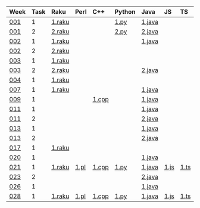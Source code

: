 | Week | Task | Raku | Perl | C++ | Python | Java | JS | TS | Go
| :--  | :--  | :--  | :--  | :-- | :--    | :--  | :-- | :-- | :-- |
| [001](https://theweeklychallenge.org/blog/perl-weekly-challenge-001/) | 1 | [1.raku](https://github.com/ash/raku-challenges/blob/master/001/ch-1.raku) | | | [1.py](https://github.com/ash/python-challenges/blob/main/001/ch-1.py) | [1.java](https://github.com/ash/java-challenges/blob/main/001/ch-1.java) 
| [001](https://theweeklychallenge.org/blog/perl-weekly-challenge-001/) | 2 | [2.raku](https://github.com/ash/raku-challenges/blob/master/001/ch-2.raku) | | | [2.py](https://github.com/ash/python-challenges/blob/main/001/ch-2.py) | [2.java](https://github.com/ash/java-challenges/blob/main/001/ch-2.java) 
| [002](https://theweeklychallenge.org/blog/perl-weekly-challenge-002/) | 1 | [1.raku](https://github.com/ash/raku-challenges/blob/master/002/ch-1.raku) | | | | [1.java](https://github.com/ash/java-challenges/blob/main/002/ch-1.java) 
| [002](https://theweeklychallenge.org/blog/perl-weekly-challenge-002/) | 2 | [2.raku](https://github.com/ash/raku-challenges/blob/master/002/ch-2.raku) | 
| [003](https://theweeklychallenge.org/blog/perl-weekly-challenge-003/) | 1 | [1.raku](https://github.com/ash/raku-challenges/blob/master/003/ch-1.raku) | 
| [003](https://theweeklychallenge.org/blog/perl-weekly-challenge-003/) | 2 | [2.raku](https://github.com/ash/raku-challenges/blob/master/003/ch-2.raku) | | | | [2.java](https://github.com/ash/java-challenges/blob/main/003/ch-2.java) 
| [004](https://theweeklychallenge.org/blog/perl-weekly-challenge-004/) | 1 | [1.raku](https://github.com/ash/raku-challenges/blob/master/004/ch-1.raku) | 
| [007](https://theweeklychallenge.org/blog/perl-weekly-challenge-007/) | 1 | [1.raku](https://github.com/ash/raku-challenges/blob/master/007/ch-1.raku) | | | | [1.java](https://github.com/ash/java-challenges/blob/main/007/ch-1.java) 
| [009](https://theweeklychallenge.org/blog/perl-weekly-challenge-009/) | 1 |                                                                               | | [1.cpp](https://github.com/ash/cpp-challenges/blob/main/009/ch-1.cpp) | | [1.java](https://github.com/ash/java-challenges/blob/main/009/ch-1.java) 
| [011](https://theweeklychallenge.org/blog/perl-weekly-challenge-011/) | 1 |                                                                               | |                                                                          | | [1.java](https://github.com/ash/java-challenges/blob/main/011/ch-1.java) 
| [011](https://theweeklychallenge.org/blog/perl-weekly-challenge-011/) | 2 |                                                                               | |                                                                          | | [2.java](https://github.com/ash/java-challenges/blob/main/011/ch-2.java) 
| [013](https://theweeklychallenge.org/blog/perl-weekly-challenge-013/) | 1 |                                                                               | |                                                                          | | [1.java](https://github.com/ash/java-challenges/blob/main/013/ch-1.java) 
| [013](https://theweeklychallenge.org/blog/perl-weekly-challenge-013/) | 2 |                                                                               | |                                                                          | | [2.java](https://github.com/ash/java-challenges/blob/main/013/ch-2.java) 
| [017](https://theweeklychallenge.org/blog/perl-weekly-challenge-017/) | 1 | [1.raku](https://github.com/ash/raku-challenges/blob/master/017/ch-1.raku) | 
| [020](https://theweeklychallenge.org/blog/perl-weekly-challenge-020/) | 1 |                                                                               | |                                                                          | | [1.java](https://github.com/ash/java-challenges/blob/main/020/ch-1.java) 
| [021](https://theweeklychallenge.org/blog/perl-weekly-challenge-021/) | 1 | [1.raku](https://github.com/ash/raku-challenges/blob/master/021/ch-1.raku) | [1.pl](https://github.com/ash/perl-challenges/blob/main/021/ch-1.pl) | [1.cpp](https://github.com/ash/cpp-challenges/blob/main/021/ch-1.cpp) | [1.py](https://github.com/ash/python-challenges/blob/main/021/ch-1.py) | [1.java](https://github.com/ash/java-challenges/blob/main/021/ch-1.java) | [1.js](https://github.com/ash/js-challenges/blob/main/021/ch-1.js) | [1.ts](https://github.com/ash/typescript-challenges/blob/main/021/ch-1.ts) | [1.go](https://github.com/ash/go-challenges/blob/main/021/ch-1.go)
| [023](https://theweeklychallenge.org/blog/perl-weekly-challenge-023/) | 2 | | | | | [2.java](https://github.com/ash/java-challenges/blob/main/023/ch-2.java)
| [026](https://theweeklychallenge.org/blog/perl-weekly-challenge-026/) | 1 | | | | | [1.java](https://github.com/ash/java-challenges/blob/main/026/ch-1.java)
| [028](https://theweeklychallenge.org/blog/perl-weekly-challenge-028/) | 1 | [1.raku](https://github.com/ash/raku-challenges/blob/master/028/ch-1.raku) | [1.pl](https://github.com/ash/perl-challenges/blob/main/028/ch-1.pl) | [1.cpp](https://github.com/ash/cpp-challenges/blob/main/028/ch-1.cpp) | [1.py](https://github.com/ash/python-challenges/blob/main/028/ch-1.py) | [1.java](https://github.com/ash/java-challenges/blob/main/028/ch-1.java) | [1.js](https://github.com/ash/js-challenges/blob/main/028/ch-1.js) | [1.ts](https://github.com/ash/typescript-challenges/blob/main/028/ch-1.ts) | [1.go](https://github.com/ash/go-challenges/blob/main/028/ch-1.go)
